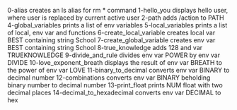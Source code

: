 0-alias creates an ls alias for rm * command
1-hello_you displays hello user, where user is replaced by current active user
2-path adds /action to PATH
4-global_variables prints a list of env variables
5-local_variables prints a list of local, env var and functions
6-create_local_variable creates local var BEST containing string School
7-create_global_variable creates env var BEST containing string School
8-true_knowledge adds 128 and var TRUEKNOWLEDGE
9-divide_and_rule divides env var POWER by env var DIVIDE
10-love_exponent_breath displays the result of env var BREATH to the power of env var LOVE
11-binary_to_decimal converts env var BINARY to decimal number
12-combinations converts env var BINARY beholding binary number to decimal number
13-print_float prints NUM float with two decimal places
14-decimal_to_hexadecimal converts env var DECIMAL to hex
